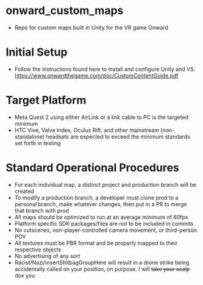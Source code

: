 # onward_custom_maps
- Repo for custom maps built in Unity for the VR game Onward

# Initial Setup
- Follow the instructions found here to install and configure Unity and VS: https://www.onwardthegame.com/doc/CustomContentGuide.pdf

# Target Platform
- Meta Quest 2 using either AirLink or a link cable to PC is the targeted minimum
- HTC Vive, Valve Index, Oculus Rift, and other mainstream (non-standalone) headsets are expected to exceed the minimum standards set forth in testing

# Standard Operational Procedures
- For each individual map, a distinct project and production branch will be created
- To modify a production branch, a developer must clone prod to a personal branch, make whatever changes, then put in a PR to merge that branch with prod
- All maps should be optimized to run at an average minimum of 60fps
- Platform specific SDK packages/files are not to be included in commits
- No cutscenes, non-player-controlled camera movement, or third-person POV 
- All textures must be PBR format and be properly mapped to their respective objects
- No advertising of any sort
- Racist/Nazi/insertShitbagGroupHere will result in a drone strike being accidentally called on your position, on purpose. I will <s>take your scalp</s> dox you
